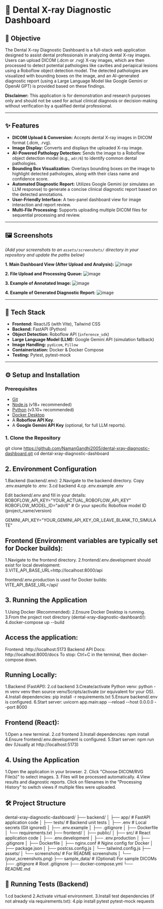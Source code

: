 # 🦷 Dental X-ray Diagnostic Dashboard

## 🎯 Objective


The Dental X-ray Diagnostic Dashboard is a full-stack web application designed to assist dental professionals in analyzing dental X-ray images. Users can upload DICOM (.dcm or .rvg) X-ray images, which are then processed to detect potential pathologies like cavities and periapical lesions using a Roboflow object detection model. The detected pathologies are visualized with bounding boxes on the image, and an AI-generated diagnostic report (using a Large Language Model like Google Gemini or OpenAI GPT) is provided based on these findings.

**Disclaimer:** This application is for demonstration and research purposes only and should not be used for actual clinical diagnosis or decision-making without verification by a qualified dental professional.

---

## ✨ Features

*   **DICOM Upload & Conversion:** Accepts dental X-ray images in DICOM format (.dcm, .rvg).
*   **Image Display:** Converts and displays the uploaded X-ray image.
*   **AI-Powered Pathology Detection:** Sends the image to a Roboflow object detection model (e.g., `adr/6`) to identify common dental pathologies.
*   **Bounding Box Visualization:** Overlays bounding boxes on the image to highlight detected pathologies, along with their class name and confidence score.
*   **Automated Diagnostic Report:** Utilizes Google Gemini (or simulates an LLM response) to generate a concise clinical diagnostic report based on the detected annotations.
*   **User-Friendly Interface:** A two-panel dashboard view for image interaction and report review.
*   **Multi-File Processing:** Supports uploading multiple DICOM files for sequential processing and review.

---

## 🖼️ Screenshots

*(Add your screenshots to an `assets/screenshots/` directory in your repository and update the paths below)*

**1. Main Dashboard View (After Upload and Analysis):**
   ![image](https://github.com/user-attachments/assets/7e2d343b-ce35-432a-b333-3a42e4bd630c)


**2. File Upload and Processing Queue:**
   ![image](https://github.com/user-attachments/assets/9504263e-9020-46f1-ad61-dfb473ecb1ba)


**3. Example of Annotated Image:**
   ![image](https://github.com/user-attachments/assets/938f9112-72b6-4f1f-b488-de02b8922f96)


**4. Example of Generated Diagnostic Report:**
   ![image](https://github.com/user-attachments/assets/5358980e-fd84-4964-8d5a-86b9eff02230)


---

## 🧱 Tech Stack

*   **Frontend:** ReactJS (with Vite), Tailwind CSS
*   **Backend:** FastAPI (Python)
*   **Object Detection:** Roboflow API (`inference_sdk`)
*   **Large Language Model (LLM):** Google Gemini API (simulation fallback)
*   **Image Handling:** `pydicom`, `Pillow`
*   **Containerization:** Docker & Docker Compose
*   **Testing:** Pytest, pytest-mock

---

## ⚙️ Setup and Installation

### Prerequisites

*   [Git](https://git-scm.com/downloads)
*   [Node.js](https://nodejs.org/) (v18+ recommended)
*   [Python](https://www.python.org/downloads/) (v3.10+ recommended)
*   [Docker Desktop](https://www.docker.com/products/docker-desktop/)
*   A **Roboflow API Key**.
*   A **Google Gemini API Key** (optional, for full LLM reports).

### 1. Clone the Repository


git clone https://github.com/NamanGandhi2005/dental-xray-diagnostic-dashboard.git
cd dental-xray-diagnostic-dashboard

## 2. Environment Configuration
1.Backend (backend/.env):
2.Navigate to the backend directory. Copy .env.example to .env:
3.cd backend
4.cp .env.example .env

Edit backend/.env and fill in your details:
ROBOFLOW_API_KEY="YOUR_ACTUAL_ROBOFLOW_API_KEY"
ROBOFLOW_MODEL_ID="adr/6" # Or your specific Roboflow model ID (project_name/version)

GEMINI_API_KEY="YOUR_GEMINI_API_KEY_OR_LEAVE_BLANK_TO_SIMULATE"

## Frontend (Environment variables are typically set for Docker builds):
1.Navigate to the frontend directory.
2.frontend/.env.development should exist for local development:
3.VITE_API_BASE_URL=http://localhost:8000/api

frontend/.env.production is used for Docker builds:
VITE_API_BASE_URL=/api/

## 3. Running the Application
1.Using Docker (Recommended):
2.Ensure Docker Desktop is running.
3.From the project root directory (dental-xray-diagnostic-dashboard/):
4.docker-compose up --build

## Access the application:
Frontend: http://localhost:5173
Backend API Docs: http://localhost:8000/docs
To stop: Ctrl+C in the terminal, then docker-compose down.

## Running Locally:
1.Backend (FastAPI):
2.cd backend
3.Create/activate Python venv: python -m venv venv then source venv/Scripts/activate (or equivalent for your OS).
4.Install dependencies: pip install -r requirements.txt
5.Ensure backend/.env is configured.
6.Start server: uvicorn app.main:app --reload --host 0.0.0.0 --port 8000

## Frontend (React):
1.Open a new terminal.
2.cd frontend
3.Install dependencies: npm install
4.Ensure frontend/.env.development is configured.
5.Start server: npm run dev (Usually at http://localhost:5173)

## 4. Using the Application
1.Open the application in your browser.
2. Click "Choose DICOM/RVG File(s)" to select images.
3. Files will be processed automatically.
4.View results and diagnostic reports. Click on filenames in the "Processing History" to switch views if multiple files were uploaded.


## 🛠️ Project Structure
dental-xray-diagnostic-dashboard/
├── backend/
│   ├── app/                # FastAPI application code
│   ├── tests/              # Backend unit tests
│   ├── .env                # Local secrets (Git ignored)
│   ├── .env.example
│   ├── .gitignore
│   ├── Dockerfile
│   └── requirements.txt
├── frontend/
│   ├── public/
│   ├── src/                # React application code
│   ├── .env.development
│   ├── .env.production
│   ├── .gitignore
│   ├── Dockerfile
│   ├── nginx.conf          # Nginx config for Docker
│   ├── package.json
│   ├── postcss.config.js
│   └── tailwind.config.js
├── assets/
│   └── screenshots/        # For README screenshots
│       └── (your_screenshots.png)
├── sample_data/            # (Optional) For sample DICOMs
├── .gitignore              # Root .gitignore
├── docker-compose.yml
└── README.md

## 🧪 Running Tests (Backend)
1.cd backend
2.Activate virtual environment.
3.Install test dependencies (if not already via requirements.txt):
4.pip install pytest pytest-mock requests
